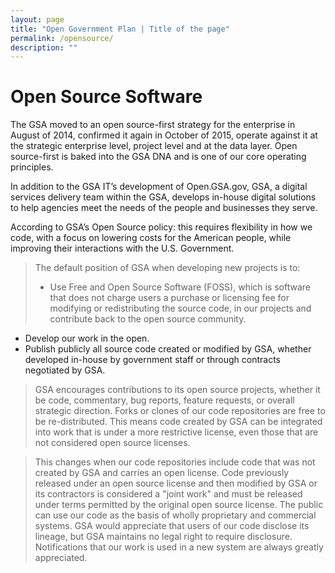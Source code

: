 ```yaml
---
layout: page
title: "Open Government Plan | Title of the page"
permalink: /opensource/
description: ""
---
```


# Open Source Software

The GSA moved to an open source-first strategy for the enterprise in August of 2014, confirmed it again in October of 2015, operate against it at the strategic enterprise level, project level and at the data layer. Open source-first is baked into the GSA DNA and is one of our core operating principles.

In addition to the GSA IT’s development of Open.GSA.gov, GSA, a digital services delivery team within the GSA, develops in-house digital solutions to help agencies meet the needs of the people and businesses they serve. 

According to GSA’s Open Source policy: this requires flexibility in how we code, with a focus on lowering costs for the American people, while improving their interactions with the U.S. Government.

>The default position of GSA when developing new projects is to:
> - Use Free and Open Source Software (FOSS), which is software that does not charge users a purchase or licensing fee for modifying or redistributing the source code, in our projects and contribute back to the open source community.
- Develop our work in the open.
- Publish publicly all source code created or modified by GSA, whether developed in-house by government staff or through contracts negotiated by GSA.

> GSA encourages contributions to its open source projects, whether it be code, commentary, bug reports, feature requests, or overall strategic direction. Forks or clones of our code repositories are free to be re-distributed. This means code created by GSA can be integrated into work that is under a more restrictive license, even those that are not considered open source licenses.

> This changes when our code repositories include code that was not created by GSA and carries an open license. Code previously released under an open source license and then modified by GSA or its contractors is considered a "joint work" and must be released under terms permitted by the original open source license. The public can use our code as the basis of wholly proprietary and commercial systems. GSA would appreciate that users of our code disclose its lineage, but GSA maintains no legal right to require disclosure. Notifications that our work is used in a new system are always greatly appreciated.

